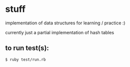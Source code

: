 # stuff
implementation of data structures for learning / practice :)

currently just a partial implementation of hash tables

to run test(s):
------------
`$ ruby test/run.rb`


